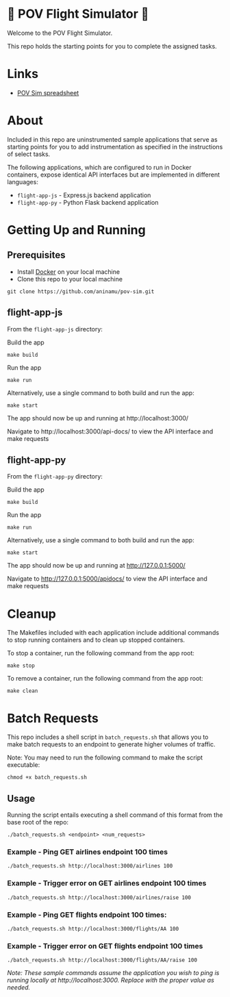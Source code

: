 # 🚀 POV Flight Simulator 🚀

Welcome to the POV Flight Simulator.

This repo holds the starting points for you to complete the assigned tasks.

# Links
- [POV Sim spreadsheet](https://docs.google.com/spreadsheets/d/1NjyNKgT0HVhAmHKodApmUdZshkA_ccwRApL3aE1Hw8M/edit?gid=2099201327#gid=2099201327)

# About

Included in this repo are uninstrumented sample applications that serve as starting points for you to add instrumentation as specified in the instructions of select tasks.

The following applications, which are configured to run in Docker containers, expose identical API interfaces but are implemented in different languages:
- `flight-app-js` - Express.js backend application
- `flight-app-py` - Python Flask backend application

# Getting Up and Running

## Prerequisites
- Install [Docker](https://docs.docker.com/engine/install/) on your local machine
- Clone this repo to your local machine
```
git clone https://github.com/aninamu/pov-sim.git
```

## flight-app-js
From the `flight-app-js` directory:

Build the app
```
make build
```
Run the app
```
make run
```
Alternatively, use a single command to both build and run the app:
```
make start
```

The app should now be up and running at http://localhost:3000/

Navigate to http://localhost:3000/api-docs/ to view the API interface and make requests

## flight-app-py
From the `flight-app-py` directory:

Build the app
```
make build
```
Run the app
```
make run
```
Alternatively, use a single command to both build and run the app:
```
make start
```

The app should now be up and running at http://127.0.0.1:5000/

Navigate to http://127.0.0.1:5000/apidocs/ to view the API interface and make requests

# Cleanup
The Makefiles included with each application include additional commands to stop running containers and to clean up stopped containers.

To stop a container, run the following command from the app root:
```
make stop
```

To remove a container, run the following command from the app root:
```
make clean
```

# Batch Requests

This repo includes a shell script in `batch_requests.sh` that allows you to make batch requests to an endpoint to generate higher volumes of traffic.

Note: You may need to run the following command to make the script executable:
```
chmod +x batch_requests.sh
```

## Usage
Running the script entails executing a shell command of this format from the base root of the repo:
```
./batch_requests.sh <endpoint> <num_requests>
```

### Example - Ping GET airlines endpoint 100 times
```
./batch_requests.sh http://localhost:3000/airlines 100
```

### Example - Trigger error on GET airlines endpoint 100 times
```
./batch_requests.sh http://localhost:3000/airlines/raise 100
```

### Example - Ping GET flights endpoint 100 times:
```
./batch_requests.sh http://localhost:3000/flights/AA 100
```

### Example - Trigger error on GET flights endpoint 100 times
```
./batch_requests.sh http://localhost:3000/flights/AA/raise 100
```

_Note: These sample commands assume the application you wish to ping is running locally at http://localhost:3000. Replace with the proper value as needed._
